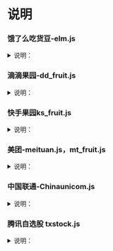 # 说明
### 饿了么吃货豆-elm.js
<details>
<summary>说明：</summary>
<br />
抓包：h5.ele.me
	
	export elmck='SID=***'
</details>

### 滴滴果园-dd_fruit.js
<details>
<summary>说明：</summary>
<br />
抓包：game.xiaojukeji.com
	
	export DD_TOKEN='token1,token2'
</details>

### 快手果园ks_fruit.js
<details>
<summary>说明：</summary>
<br />
抓包：ug-fission.kuaishou.com
	
	export KS_COOKIE='client_key=***;did=***;kuaishou.api_st=***;ud=***;ver=***;'
</details>

### 美团-meituan.js，mt_fruit.js
<details>
<summary>说明：</summary>
<br />
进美团官网抓包：https://www.meituan.com
Cookie中找到token值，复制出来

	export mtTk='这里填token值，不带分号'
	
可关闭神券膨胀，不想关，删除变量

	export sjpz="false"
</details>

### 中国联通-Chinaunicom.js
<details>
<summary>说明：</summary>
<br />
功能：签到，签到任务，多账号用 @ 分隔

	export ltphone="" #手机号

	export ltpwd="" #登录6位密码
</details>

### 腾讯自选股 txstock.js
<details>
<summary>说明：</summary>
<br />
注意：APP和公众号都要抓，多账号用#隔开


APP-头像-右上角金币-获取金币，抓get包

https://wzq.tenpay.com/cgi-bin/activity_task_daily.fcgi?


抓到的连接填在下方

    export TxStockAppUrl='https://wzq.ten....#https://wzq.ten....'


请求头header，转换一下格式 https://tooltt.com/header2json/

    export TxStockAppHeader='{"Host":"...","Accept":"..."}#{"Host":"...","Accept":"..."}'



自选股公众号-右下角好福利-福利中心，抓get包

https://wzq.tenpay.com/cgi-bin/activity_task_daily.fcgi?

请求头header，转换一下格式 https://tooltt.com/header2json/

    export TxStockWxHeader='{"Host":"...","Accept":"..."}#{"Host":"...","Accept":"..."}'



提现变量，0代表不提现，1代表提现1元，5代表提现5元

    export TxStockCash='1'

新手变量，0代表不做新手任务，1代表做新手任务

    export TxStockNewbie='1'

分享变量，0代表不做分享互助，1代表做分享互助

    export TxStockHelp='0'

互助变量，0代表不帮助其他用户，否则填用户，用@或者#隔开

    export TxStockHelpOrder='0'
</details>

